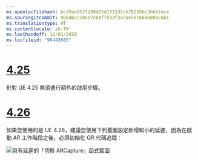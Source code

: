 ```yaml
---
ms.openlocfilehash: bcd9ae057f289d85d1f12d5cb79258bc3bb87ace
ms.sourcegitcommit: 9664bcc10ed7e60f7593f3a7ae58c66060802ab1
ms.translationtype: HT
ms.contentlocale: zh-TW
ms.lasthandoff: 12/01/2020
ms.locfileid: "96443685"
---
```

# <a name="425"></a>[4.25](#tab/425)

針對 UE 4.25 無須進行額外的啟用步驟。

# <a name="426"></a>[4.26](#tab/426)

如果您使用的是 UE 4.26，建議您使用下列藍圖設定新增較小的延遲，因為在啟動 AR 工作階段之後，必須初始化 QR 代碼追蹤：

![具有延遲的「切換 ARCapture」函式藍圖](../images/qr-codes-img-01.png)

